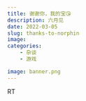```yaml
---
title: 谢谢你，我的宝😘
description: 六月见
date: 2022-03-05
slug: thanks-to-norphin
image: 
categories:
    - 杂谈
    - 游戏

image: banner.png
---
```




 RT
